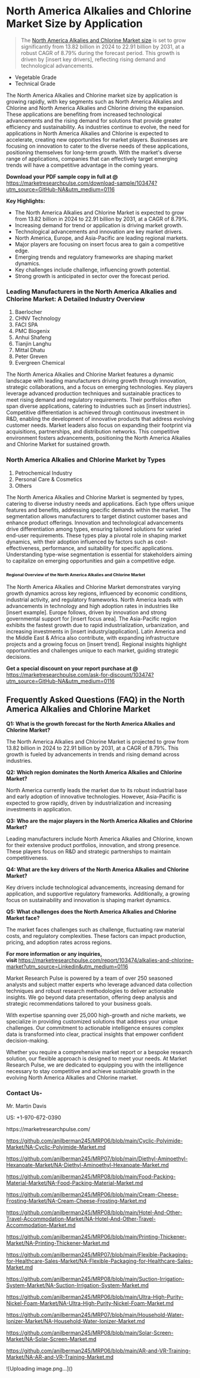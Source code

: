 <h1>North America Alkalies and Chlorine Market&nbsp;Size by Application</h1><blockquote><p>The <a href="https://marketresearchpulse.com/download-sample/103474?utm_source=GitHub-NA&amp;utm_medium=0116">North America Alkalies and Chlorine Market size</a> is set to grow significantly from 13.82 billion in 2024 to 22.91 billion by 2031, at a robust CAGR of 8.79% during the forecast period. This growth is driven by [insert key drivers], reflecting rising demand and technological advancements.</p></blockquote><ul><li>Vegetable Grade<li> Technical Grade</li></ul><p>The North America Alkalies and Chlorine market size by application is growing rapidly, with key segments such as North America Alkalies and Chlorine and North America Alkalies and Chlorine driving the expansion. These applications are benefiting from increased technological advancements and the rising demand for solutions that provide greater efficiency and sustainability. As industries continue to evolve, the need for applications in North America Alkalies and Chlorine is expected to accelerate, creating new opportunities for market players. Businesses are focusing on innovation to cater to the diverse needs of these applications, positioning themselves for long-term growth. With the market's diverse range of applications, companies that can effectively target emerging trends will have a competitive advantage in the coming years.</p><p><strong>Download your PDF sample copy in full at @ </strong><a href="https://marketresearchpulse.com/download-sample/103474?utm_source=GitHub-NA&amp;utm_medium=0116">https://marketresearchpulse.com/download-sample/103474?utm_source=GitHub-NA&amp;utm_medium=0116</a></p><p><strong>Key Highlights: </strong></p><ul><li>The North America Alkalies and Chlorine Market is expected to grow from 13.82 billion in 2024 to 22.91 billion by 2031, at a CAGR of 8.79%.</li><li>Increasing demand for trend or application is driving market growth.</li><li>Technological advancements and innovation are key market drivers.</li><li>North America, Europe, and Asia-Pacific are leading regional markets.</li><li>Major players are focusing on insert focus area to gain a competitive edge.</li><li>Emerging trends and regulatory frameworks are shaping market dynamics.</li><li>Key challenges include challenge, influencing growth potential.</li><li>Strong growth is anticipated in sector over the forecast period.</li></ul><h3>Leading Manufacturers in the North America Alkalies and Chlorine Market: A Detailed Industry Overview</h3><ol><li>Baerlocher</li><li>CHNV Technology</li><li>FACI SPA</li><li>PMC Biogenix</li><li>Anhui Shafeng</li><li>Tianjin Langhu</li><li>Mittal Dhatu</li><li>Peter Greven</li><li>Evergreen Chemical</li></ol><div class="flex max-w-full flex-col flex-grow"><div class="min-h-8 text-message flex w-full flex-col items-end gap-2 whitespace-normal break-words [.text-message+&amp;]:mt-5" dir="auto" data-message-author-role="assistant" data-message-id="fd8432e4-4910-450d-b182-61b7bfb0a01f" data-message-model-slug="gpt-4o"><div class="flex w-full flex-col gap-1 empty:hidden first:pt-[3px]"><div class="markdown prose w-full break-words dark:prose-invert light"><p>The North America Alkalies and Chlorine Market features a dynamic landscape with leading manufacturers driving growth through innovation, strategic collaborations, and a focus on emerging technologies. Key players leverage advanced production techniques and sustainable practices to meet rising demand and regulatory requirements. Their portfolios often span diverse applications, catering to industries such as [insert industries]. Competitive differentiation is achieved through continuous investment in R&amp;D, enabling the development of innovative products that address evolving customer needs. Market leaders also focus on expanding their footprint via acquisitions, partnerships, and distribution networks. This competitive environment fosters advancements, positioning the North America Alkalies and Chlorine Market for sustained growth.</p></div></div></div></div><h3>North America Alkalies and Chlorine Market by Types</h3><ol><li>Petrochemical Industry<li> Personal Care & Cosmetics<li> Others</li></ol><div class="flex max-w-full flex-col flex-grow"><div class="min-h-8 text-message flex w-full flex-col items-end gap-2 whitespace-normal break-words [.text-message+&amp;]:mt-5" dir="auto" data-message-author-role="assistant" data-message-id="084470be-0bb7-4664-bddf-5156b4f41249" data-message-model-slug="gpt-4o-mini"><div class="flex w-full flex-col gap-1 empty:hidden first:pt-[3px]"><div class="markdown prose w-full break-words dark:prose-invert light"><p>The North America Alkalies and Chlorine Market is segmented by types, catering to diverse industry needs and applications. Each type offers unique features and benefits, addressing specific demands within the market. The segmentation allows manufacturers to target distinct customer bases and enhance product offerings. Innovation and technological advancements drive differentiation among types, ensuring tailored solutions for varied end-user requirements. These types play a pivotal role in shaping market dynamics, with their adoption influenced by factors such as cost-effectiveness, performance, and suitability for specific applications. Understanding type-wise segmentation is essential for stakeholders aiming to capitalize on emerging opportunities and gain a competitive edge.</p></div></div></div></div><h3><span style="font-size: 11px;">Regional Overview of the North America Alkalies and Chlorine Market</span></h3><div class="flex max-w-full flex-col flex-grow"><div class="min-h-8 text-message flex w-full flex-col items-end gap-2 whitespace-normal break-words [.text-message+&amp;]:mt-5" dir="auto" data-message-author-role="assistant" data-message-id="e9038762-ce64-4e30-91c9-9bd413514231" data-message-model-slug="gpt-4o-mini"><div class="flex w-full flex-col gap-1 empty:hidden first:pt-[3px]"><div class="markdown prose w-full break-words dark:prose-invert light"><p>The North America Alkalies and Chlorine Market demonstrates varying growth dynamics across key regions, influenced by economic conditions, industrial activity, and regulatory frameworks. North America leads with advancements in technology and high adoption rates in industries like [insert example]. Europe follows, driven by innovation and strong governmental support for [insert focus area]. The Asia-Pacific region exhibits the fastest growth due to rapid industrialization, urbanization, and increasing investments in [insert industry/application]. Latin America and the Middle East &amp; Africa also contribute, with expanding infrastructure projects and a growing focus on [insert trend]. Regional insights highlight opportunities and challenges unique to each market, guiding strategic decisions.</p></div></div></div></div><p><strong>Get a special discount on your report purchase at @ </strong><a href="https://marketresearchpulse.com/ask-for-discount/103474?utm_source=GitHub-NA&amp;utm_medium=0116">https://marketresearchpulse.com/ask-for-discount/103474?utm_source=GitHub-NA&amp;utm_medium=0116</a></p><h2>Frequently Asked Questions (FAQ) in the North America Alkalies and Chlorine Market</h2><p><strong>Q1: What is the growth forecast for the North America Alkalies and Chlorine Market?</strong></p><p>The North America Alkalies and Chlorine Market is projected to grow from 13.82 billion in 2024 to 22.91 billion by 2031, at a CAGR of 8.79%. This growth is fueled by advancements in trends and rising demand across industries.</p><p><strong>Q2: Which region dominates the North America Alkalies and Chlorine Market?</strong></p><p>North America currently leads the market due to its robust industrial base and early adoption of innovative technologies. However, Asia-Pacific is expected to grow rapidly, driven by industrialization and increasing investments in application.</p><p><strong>Q3: Who are the major players in the North America Alkalies and Chlorine Market?</strong></p><p>Leading manufacturers include North America Alkalies and Chlorine, known for their extensive product portfolios, innovation, and strong presence. These players focus on R&amp;D and strategic partnerships to maintain competitiveness.</p><p><strong>Q4: What are the key drivers of the North America Alkalies and Chlorine Market?</strong></p><p>Key drivers include technological advancements, increasing demand for application, and supportive regulatory frameworks. Additionally, a growing focus on sustainability and innovation is shaping market dynamics.</p><p><strong>Q5: What challenges does the North America Alkalies and Chlorine Market face?</strong></p><p>The market faces challenges such as challenge, fluctuating raw material costs, and regulatory complexities. These factors can impact production, pricing, and adoption rates across regions.</p><p><strong>For more information or any inquiries, visit&nbsp;</strong><a href="https://marketresearchpulse.com/report/103474/alkalies-and-chlorine-market?utm_source=Linkedin&utm_medium=0116">https://marketresearchpulse.com/report/103474/alkalies-and-chlorine-market?utm_source=Linkedin&utm_medium=0116</a></p><p>Market Research Pulse is powered by a team of over 250 seasoned analysts and subject matter experts who leverage advanced data collection techniques and robust research methodologies to deliver actionable insights. We go beyond data presentation, offering deep analysis and strategic recommendations tailored to your business goals.</p><p>With expertise spanning over 25,000 high-growth and niche markets, we specialize in providing customized solutions that address your unique challenges. Our commitment to actionable intelligence ensures complex data is transformed into clear, practical insights that empower confident decision-making.</p><p>Whether you require a comprehensive market report or a bespoke research solution, our flexible approach is designed to meet your needs. At Market Research Pulse, we are dedicated to equipping you with the intelligence necessary to stay competitive and achieve sustainable growth in the evolving North America Alkalies and Chlorine market.</p><h3><strong>Contact Us-</strong></h3><p>Mr. Martin Davis</p><p>US: +1-970-672-0390</p><p>https://marketresearchpulse.com/</p><p><a href="https://github.com/anilberman245/MRP06/blob/main/Cyclic-Polyimide-Market/NA-Cyclic-Polyimide-Market.md">https://github.com/anilberman245/MRP06/blob/main/Cyclic-Polyimide-Market/NA-Cyclic-Polyimide-Market.md</a></p><p><a href="https://github.com/anilberman245/MRP07/blob/main/Diethyl-Aminoethyl-Hexanoate-Market/NA-Diethyl-Aminoethyl-Hexanoate-Market.md">https://github.com/anilberman245/MRP07/blob/main/Diethyl-Aminoethyl-Hexanoate-Market/NA-Diethyl-Aminoethyl-Hexanoate-Market.md</a></p><p><a href="https://github.com/anilberman245/MRP08/blob/main/Food-Packing-Material-Market/NA-Food-Packing-Material-Market.md">https://github.com/anilberman245/MRP08/blob/main/Food-Packing-Material-Market/NA-Food-Packing-Material-Market.md</a></p><p><a href="https://github.com/anilberman245/MRP06/blob/main/Cream-Cheese-Frosting-Market/NA-Cream-Cheese-Frosting-Market.md">https://github.com/anilberman245/MRP06/blob/main/Cream-Cheese-Frosting-Market/NA-Cream-Cheese-Frosting-Market.md</a></p><p><a href="https://github.com/anilberman245/MRP08/blob/main/Hotel-And-Other-Travel-Accommodation-Market/NA-Hotel-And-Other-Travel-Accommodation-Market.md">https://github.com/anilberman245/MRP08/blob/main/Hotel-And-Other-Travel-Accommodation-Market/NA-Hotel-And-Other-Travel-Accommodation-Market.md</a></p><p><a href="https://github.com/anilberman245/MRP06/blob/main/Printing-Thickener-Market/NA-Printing-Thickener-Market.md">https://github.com/anilberman245/MRP06/blob/main/Printing-Thickener-Market/NA-Printing-Thickener-Market.md</a></p><p><a href="https://github.com/anilberman245/MRP07/blob/main/Flexible-Packaging-for-Healthcare-Sales-Market/NA-Flexible-Packaging-for-Healthcare-Sales-Market.md">https://github.com/anilberman245/MRP07/blob/main/Flexible-Packaging-for-Healthcare-Sales-Market/NA-Flexible-Packaging-for-Healthcare-Sales-Market.md</a></p><p><a href="https://github.com/anilberman245/MRP08/blob/main/Suction-Irrigation-System-Market/NA-Suction-Irrigation-System-Market.md">https://github.com/anilberman245/MRP08/blob/main/Suction-Irrigation-System-Market/NA-Suction-Irrigation-System-Market.md</a></p><p><a href="https://github.com/anilberman245/MRP06/blob/main/Ultra-High-Purity-Nickel-Foam-Market/NA-Ultra-High-Purity-Nickel-Foam-Market.md">https://github.com/anilberman245/MRP06/blob/main/Ultra-High-Purity-Nickel-Foam-Market/NA-Ultra-High-Purity-Nickel-Foam-Market.md</a></p><p><a href="https://github.com/anilberman245/MRP07/blob/main/Household-Water-Ionizer-Market/NA-Household-Water-Ionizer-Market.md">https://github.com/anilberman245/MRP07/blob/main/Household-Water-Ionizer-Market/NA-Household-Water-Ionizer-Market.md</a></p><p><a href="https://github.com/anilberman245/MRP08/blob/main/Solar-Screen-Market/NA-Solar-Screen-Market.md">https://github.com/anilberman245/MRP08/blob/main/Solar-Screen-Market/NA-Solar-Screen-Market.md</a></p><p><a href="https://github.com/anilberman245/MRP06/blob/main/AR-and-VR-Training-Market/NA-AR-and-VR-Training-Market.md">https://github.com/anilberman245/MRP06/blob/main/AR-and-VR-Training-Market/NA-AR-and-VR-Training-Market.md</a></p>
![Uploading image.png…]()
